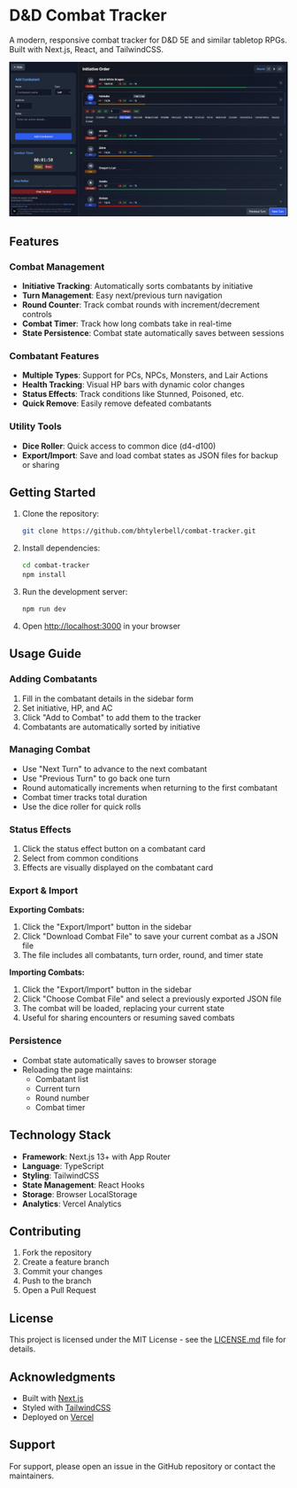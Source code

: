 # D&D Combat Tracker

A modern, responsive combat tracker for D&D 5E and similar tabletop RPGs. Built with Next.js, React, and TailwindCSS.

![Combat Tracker Screenshot](public/screenshot.png)

## Features

### Combat Management

- **Initiative Tracking**: Automatically sorts combatants by initiative
- **Turn Management**: Easy next/previous turn navigation
- **Round Counter**: Track combat rounds with increment/decrement controls
- **Combat Timer**: Track how long combats take in real-time
- **State Persistence**: Combat state automatically saves between sessions

### Combatant Features

- **Multiple Types**: Support for PCs, NPCs, Monsters, and Lair Actions
- **Health Tracking**: Visual HP bars with dynamic color changes
- **Status Effects**: Track conditions like Stunned, Poisoned, etc.
- **Quick Remove**: Easily remove defeated combatants

### Utility Tools

- **Dice Roller**: Quick access to common dice (d4-d100)
- **Export/Import**: Save and load combat states as JSON files for backup or sharing

## Getting Started

1. Clone the repository:

   ```bash
   git clone https://github.com/bhtylerbell/combat-tracker.git
   ```

2. Install dependencies:

   ```bash
   cd combat-tracker
   npm install
   ```

3. Run the development server:

   ```bash
   npm run dev
   ```

4. Open [http://localhost:3000](http://localhost:3000) in your browser

## Usage Guide

### Adding Combatants

1. Fill in the combatant details in the sidebar form
2. Set initiative, HP, and AC
3. Click "Add to Combat" to add them to the tracker
4. Combatants are automatically sorted by initiative

### Managing Combat

- Use "Next Turn" to advance to the next combatant
- Use "Previous Turn" to go back one turn
- Round automatically increments when returning to the first combatant
- Combat timer tracks total duration
- Use the dice roller for quick rolls

### Status Effects

1. Click the status effect button on a combatant card
2. Select from common conditions
3. Effects are visually displayed on the combatant card

### Export & Import

**Exporting Combats:**
1. Click the "Export/Import" button in the sidebar
2. Click "Download Combat File" to save your current combat as a JSON file
3. The file includes all combatants, turn order, round, and timer state

**Importing Combats:**
1. Click the "Export/Import" button in the sidebar
2. Click "Choose Combat File" and select a previously exported JSON file
3. The combat will be loaded, replacing your current state
4. Useful for sharing encounters or resuming saved combats

### Persistence

- Combat state automatically saves to browser storage
- Reloading the page maintains:
  - Combatant list
  - Current turn
  - Round number
  - Combat timer

## Technology Stack

- **Framework**: Next.js 13+ with App Router
- **Language**: TypeScript
- **Styling**: TailwindCSS
- **State Management**: React Hooks
- **Storage**: Browser LocalStorage
- **Analytics**: Vercel Analytics

## Contributing

1. Fork the repository
2. Create a feature branch
3. Commit your changes
4. Push to the branch
5. Open a Pull Request

## License

This project is licensed under the MIT License - see the [LICENSE.md](LICENSE.md) file for details.

## Acknowledgments

- Built with [Next.js](https://nextjs.org/)
- Styled with [TailwindCSS](https://tailwindcss.com/)
- Deployed on [Vercel](https://vercel.com/)

## Support

For support, please open an issue in the GitHub repository or contact the maintainers.
